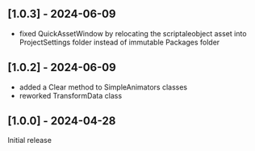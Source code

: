 ## [1.0.3] - 2024-06-09

- fixed QuickAssetWindow by relocating the scriptaleobject asset into ProjectSettings folder instead of immutable Packages folder

## [1.0.2] - 2024-06-09

- added a Clear method to SimpleAnimators classes
- reworked TransformData class

## [1.0.0] - 2024-04-28

Initial release